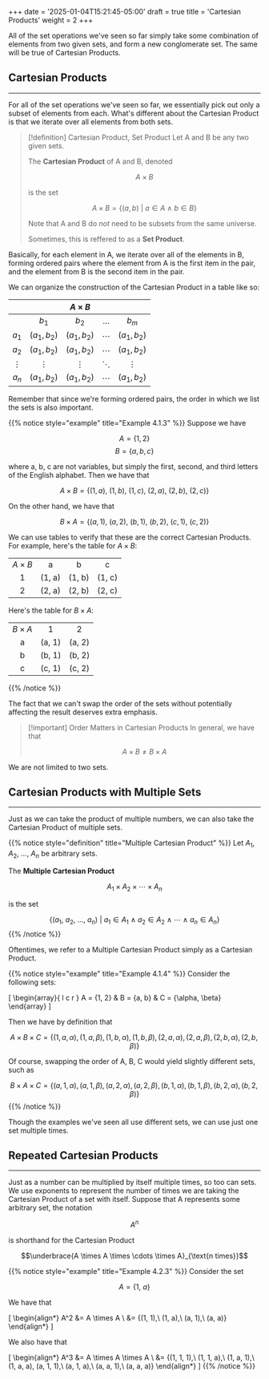 +++
date = '2025-01-04T15:21:45-05:00'
draft = true
title = 'Cartesian Products'
weight = 2
+++

All of the set operations we've seen so far simply take some combination of 
elements from two given sets, and form a new conglomerate set. The same will 
be true of Cartesian Products.

## Cartesian Products
---

For all of the set operations we've seen so far, we essentially pick out only 
a subset of elements from each. What's different about the Cartesian Product 
is that we iterate over all elements from both sets.

> [!definition] Cartesian Product, Set Product
> Let A and B be any two given sets.
> 
> The **Cartesian Product** of A and B, denoted 
> 
> $$ A \times B $$
> 
> is the set 
> 
> $$ A \times B = \{ (a, b)\ |\ a \in A\ \land\ b \in B \} $$
> 
> Note that A and B do *not* need to be subsets from the same universe.
> 
> Sometimes, this is reffered to as a **Set Product**.

Basically, for each element in A, we iterate over all of the elements in B, 
forming ordered pairs where the element from A is the first item in the pair, 
and the element from B is the second item in the pair.

We can organize the construction of the Cartesian Product in a table like so: 

|||$A \times B$|||
|:-:     |:-:         |:-:         |:-:     |:-:         |
|        |$b_1$       |$b_2$       |$\ldots$|$b_m$       |
|$a_1$   |$(a_1, b_2)$|$(a_1, b_2)$|$\cdots$|$(a_1, b_2)$|
|$a_2$   |$(a_1, b_2)$|$(a_1, b_2)$|$\cdots$|$(a_1, b_2)$|
|$\vdots$|$\vdots$    |$\vdots$    |$\ddots$|$\vdots$    |
|$a_n$   |$(a_1, b_2)$|$(a_1, b_2)$|$\cdots$|$(a_1, b_2)$|

Remember that since we're forming ordered pairs, the order in which we list 
the sets is also important.

{{% notice style="example" title="Example 4.1.3" %}}
Suppose we have 

$$A = \{1, 2\}$$
$$B = \{a, b, c\}$$

where a, b, c are not variables, but simply the first, second, and third 
letters of the English alphabet. Then we have that 

$$A \times B = \{ (1, a),\ (1, b),\ (1, c),\ (2, a),\ (2, b),\ (2, c) \}$$

On the other hand, we have that 

$$B \times A = \{ (a, 1),\ (a, 2),\ (b, 1),\ (b, 2),\ (c, 1),\ (c, 2) \}$$

We can use tables to verify that these are the correct Cartesian Products. For 
example, here's the table for $A \times B$:

|||||
|:-:|:-:|:-:|:-:|
|$A \times B$|a|b|c|
|1|(1, a)|(1, b)|(1, c)|
|2|(2, a)|(2, b)|(2, c)|

Here's the table for $B \times A$:

||||
|:-:|:-:|:-:|
|$B \times A$|1|2|
|a|(a, 1)|(a, 2)|
|b|(b, 1)|(b, 2)|
|c|(c, 1)|(c, 2)|


{{% /notice %}}

The fact that we can't swap the order of the sets without potentially 
affecting the result deserves extra emphasis.

> [!important] Order Matters in Cartesian Products
> In general, we have that 
> 
> $$A \times B \neq B \times A$$

We are not limited to two sets.

## Cartesian Products with Multiple Sets
---

Just as we can take the product of multiple numbers, we can also take the 
Cartesian Product of multiple sets.

{{% notice style="definition" title="Multiple Cartesian Product" %}}
Let $A_1$, $A_2$, $\ldots$, $A_n$ be arbitrary sets.

The **Multiple Cartesian Product** 

$$A_1 \times A_2 \times \cdots \times A_n$$

is the set 

$$\{(a_1,\ a_2,\ \ldots,\ a_n)\ |\ a_1 \in A_1\ \land\ a_2 \in A_2\ \land\ \cdots\ \land\ a_n \in A_n\}$$
{{% /notice %}}

Oftentimes, we refer to a Multiple Cartesian Product simply as a Cartesian 
Product.

{{% notice style="example" title="Example 4.1.4" %}}
Consider the following sets:

\[
\begin{array}{ l c r }
A = \{1, 2\} & B = \{a, b\} & C = \{\alpha, \beta\} 
\end{array}
\]

Then we have by definition that 

$$ A \times B \times C = \{(1, a, \alpha), (1, a, \beta), (1, b, \alpha), (1, b, \beta), (2, a, \alpha), (2, a, \beta), (2, b, \alpha), (2, b, \beta) \} $$

Of course, swapping the order of A, B, C would yield slightly different sets, such as 

$$ B \times A \times C = \{(a, 1, \alpha), (a, 1, \beta), (a, 2, \alpha), (a, 2, \beta), (b, 1, \alpha), (b, 1, \beta), (b, 2, \alpha), (b, 2, \beta) \} $$
{{% /notice %}}

Though the examples we've seen all use different sets, we can use just one set 
multiple times.

## Repeated Cartesian Products
---

Just as a number can be multiplied by itself multiple times, so too can sets.
We use exponents to represent the number of times we are taking the Cartesian 
Product of a set with itself. Suppose that A represents some arbitrary set, 
the notation 

$$A^n$$

is shorthand for the Cartesian Product 

$$\underbrace{A \times A \times \cdots \times A}_{\text{n times}}$$

{{% notice style="example" title="Example 4.2.3" %}}
Consider the set 

$$A = \{1,\ a\}$$

We have that 

\[
\begin{align*}
A^2 &= A \times A \\
&= \{(1, 1),\ (1, a),\ (a, 1),\ (a, a)\}
\end{align*}
\]

We also have that 

\[
\begin{align*}
A^3 &= A \times A \times A \\
&= \{(1, 1, 1),\ (1, 1, a),\ (1, a, 1),\ (1, a, a), (a, 1, 1),\ (a, 1, a),\ (a, a, 1),\ (a, a, a)\}
\end{align*}
\]
{{% /notice %}}





